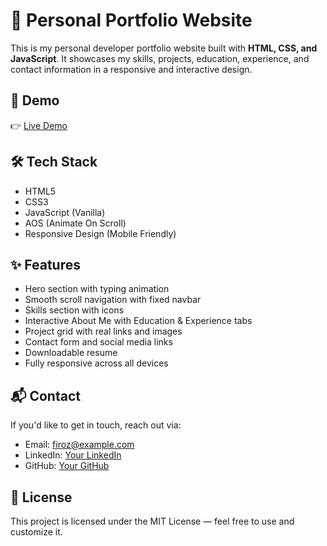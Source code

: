 # 💼 Personal Portfolio Website

This is my personal developer portfolio website built with **HTML, CSS, and JavaScript**. It showcases my skills, projects, education, experience, and contact information in a responsive and interactive design.

## 🚀 Demo

👉 [Live Demo](http://127.0.0.1:5500/My%20Portfolio/index.html)  

## 🛠 Tech Stack

- HTML5
- CSS3
- JavaScript (Vanilla)
- AOS (Animate On Scroll)
- Responsive Design (Mobile Friendly)

## ✨ Features

- Hero section with typing animation
- Smooth scroll navigation with fixed navbar
- Skills section with icons
- Interactive About Me with Education & Experience tabs
- Project grid with real links and images
- Contact form and social media links
- Downloadable resume
- Fully responsive across all devices

## 📬 Contact

If you'd like to get in touch, reach out via:

- Email: firoz@example.com  
- LinkedIn: [Your LinkedIn](https://linkedin.com/in/firoz-khan-5245a3158)  
- GitHub: [Your GitHub](https://github.com/Firoz9701)

## 📄 License

This project is licensed under the MIT License — feel free to use and customize it.
